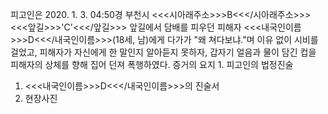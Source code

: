 피고인은 2020. 1. 3. 04:50경 부천시 <<<시아래주소>>>B<<</시아래주소>>> <<<앞길>>>'C'<<</앞길>>> 앞길에서 담배를 피우던 피해자 <<<내국인이름>>>D<<</내국인이름>>>(18세, 남)에게 다가가 "왜 쳐다보냐."며 이유 없이 시비를 걸었고, 피해자가 자신에게 한 말인지 알아듣지 못하자, 갑자기 얼음과 물이 담긴 컵을 피해자의 상체를 향해 집어 던져 폭행하였다.
증거의 요지 1. 피고인의 법정진술
1. <<<내국인이름>>>D<<</내국인이름>>>의 진술서
1. 현장사진